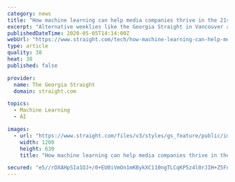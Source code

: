 ```yaml
---
category: news
title: "How machine learning can help media companies thrive in the 21st century"
excerpt: "Alternative weeklies like the Georgia Straight in Vancouver and NOW in Toronto are making use of artificial intelligence to boost their resiliency."
publishedDateTime: 2020-05-05T14:14:00Z
webUrl: "https://www.straight.com/tech/how-machine-learning-can-help-media-companies-thrive-in-21st-century"
type: article
quality: 38
heat: 38
published: false

provider:
  name: The Georgia Straight
  domain: straight.com

topics:
  - Machine Learning
  - AI

images:
  - url: "https://www.straight.com/files/v3/styles/gs_feature/public/images/20/05/graphic.jpg?itok=fz52IYwY"
    width: 1200
    height: 630
    title: "How machine learning can help media companies thrive in the 21st century"

secured: "e5//rDXAHpSIa1OJ+/0+EU0iVmOn1mKBykXC110ngTLCqKP5z4l0rJIH+Z5FnvFJGcxmBsccixvZ0muKkqSeChdrNhE6aNToBdHaCIpBqCvKOnSsoD3M5Xn/VVNiuZIsLmE41hm+kyAYXsa1XW46nYQ5rgRkgR9FGVlVyn0erMEsakFEbkT3NfoBIWjGxIL1SeO6o17KejRMg8mDn1YzZjD8yfAtnoShVSg6uHrHGfR3+q7pv41igjIkqoyAEopSAwklxmE0rNLq/AeYvrx1SrilCTIc9xeTVJdbut7FyF71tMeMXfRKBVNaxKI10ffG;XSpYGxCqtD2lm3aqfhvxMw=="
---
```


